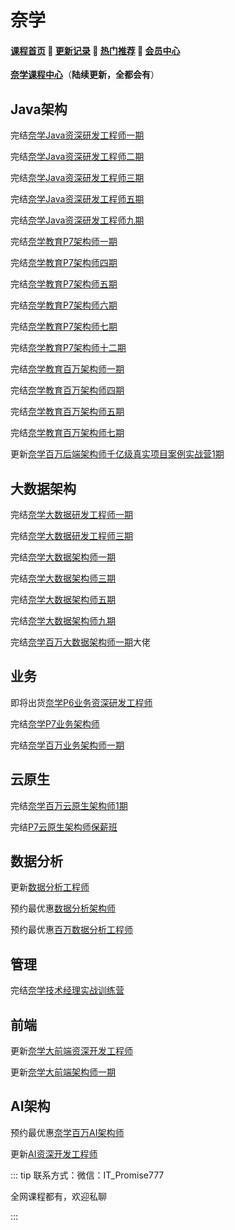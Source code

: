 # 奈学

#### [**课程首页**](../../README.md) 💖 [**更新记录**](./gxjl-2023.md) 💖 [**热门推荐**](./rmtj.md) 💖 [**会员中心**](./vip.md)

[**奈学课程中心**](https://www.naixuejiaoyu.com/course?type=101)（**陆续更新，全都会有**）



## Java架构

完结[奈学Java资深研发工程师一期](https://e.naixuejiaoyu.com/detail/term_5eccafd1a3b96_6VLVMA/25)

完结[奈学Java资深研发工程师二期](https://e.naixuejiaoyu.com/detail/term_5f1e9bc2d5e16_y3XVsv/25)

完结[奈学Java资深研发工程师三期](https://e.naixuejiaoyu.com/detail/term_5f62019e6f5ce_pI8vSZ/25)

完结[奈学Java资深研发工程师五期](https://e.naixuejiaoyu.com/detail/term_5fc63423501e4_lE5thW/25)

完结[奈学Java资深研发工程师九期](https://e.naixuejiaoyu.com/detail/term_60b8e853b6157_pLB2Vn/25)

完结[奈学教育P7架构师一期](https://e.naixuejiaoyu.com/detail/term_5eeb1c33bc15f_q9dEYL/25)

完结[奈学教育P7架构师四期](https://e.naixuejiaoyu.com/detail/term_5eeb1c33bc15f_q9dEYL/25)

完结[奈学教育P7架构师五期](https://e.naixuejiaoyu.com/detail/term_5f3b633bd53dc_IFByRR/25)

完结[奈学教育P7架构师六期](https://e.naixuejiaoyu.com/detail/term_5f86bcc0d8071_pU2GxZ/25)

完结[奈学教育P7架构师七期](https://e.naixuejiaoyu.com/detail/term_5f9fda1563486_LbGSZ5/25)

完结[奈学教育P7架构师十二期](https://e.naixuejiaoyu.com/detail/term_6095308914cac_xPxCBR/25)

完结[奈学教育百万架构师一期](https://e.naixuejiaoyu.com/detail/term_5ed5db8bb2cc5_andQQM/25)

完结[奈学教育百万架构师四期](https://e.naixuejiaoyu.com/detail/term_5f10221d7ee48_sf8DWh/25)

完结[奈学教育百万架构师五期](https://e.naixuejiaoyu.com/detail/term_5f92cf075c3c3_RiXhqO/25)

完结[奈学教育百万架构师七期](https://e.naixuejiaoyu.com/detail/l_606692d1e4b09890f0dff3b3/4)

更新[奈学百万后端架构师千亿级真实项目案例实战营1期](https://e.naixuejiaoyu.com/detail/term_6199f566e5e17_2APHdJ/25)



## 大数据架构

完结[奈学大数据研发工程师一期](https://e.naixuejiaoyu.com/detail/term_5f4e159933913_Zgq4WH/25)

完结[奈学大数据研发工程师三期](https://e.naixuejiaoyu.com/detail/term_5f4e159933913_Zgq4WH/25)

完结[奈学大数据架构师一期](https://e.naixuejiaoyu.com/detail/term_5f46446926cfc_qaw5C6/25)

完结[奈学大数据架构师三期](https://e.naixuejiaoyu.com/detail/term_5f46446926cfc_qaw5C6/25)

完结[奈学大数据架构师五期](https://e.naixuejiaoyu.com/detail/term_5fc63b51c389b_UojUNJ/25)

完结[奈学大数据架构师九期](https://e.naixuejiaoyu.com/detail/term_6093a4fdbfa16_1PUMxp/25)

完结[奈学百万大数据架构师一期](https://e.naixuejiaoyu.com/detail/term_5fc8df1fb45c3_SngrK1/25)大佬

## 业务

即将出货[奈学P6业务资深研发工程师](https://www.naixuejiaoyu.com/courseDetail?id=342)

完结[奈学P7业务架构师](https://e.naixuejiaoyu.com/detail/term_60f7f063dcf12_I1rmEC/25)

完结[奈学百万业务架构师一期](https://e.naixuejiaoyu.com/detail/term_609693b0d6dfe_rdAACx/25)

## 云原生

完结[奈学百万云原生架构师1期](https://e.naixuejiaoyu.com/detail/term_609691fa9b4e8_1X035N/25)

完结[P7云原生架构师保薪班](https://e.naixuejiaoyu.com/detail/term_611f52682bd79_hgSAil/25)

## 数据分析

更新[数据分析工程师](https://e.naixuejiaoyu.com/detail/term_6171739fb1904_FU48VN/25)

预约最优惠[数据分析架构师](https://www.naixuejiaoyu.com/courseDetail?id=548)

预约最优惠[百万数据分析工程师](https://www.naixuejiaoyu.com/courseDetail?id=548)

## 管理

完结[奈学技术经理实战训练营](https://www.naixuejiaoyu.com/courseDetail?id=410)

## 前端

更新[奈学大前端资深开发工程师](https://e.naixuejiaoyu.com/detail/term_6171706346c0f_Aycl0W/25)

更新[奈学大前端架构师一期](https://e.naixuejiaoyu.com/detail/term_619bc9f2b8cb7_bq1Ajj/25)

## AI架构

预约最优惠[奈学百万AI架构师](https://e.naixuejiaoyu.com/detail/l_60b60208e4b0c726421b1ddf/4)

更新[AI资深开发工程师](https://e.naixuejiaoyu.com/detail/term_61716cfc2fdd2_71EnPF/25)

::: tip
联系方式：微信：IT_Promise777

全网课程都有，欢迎私聊

 

:::